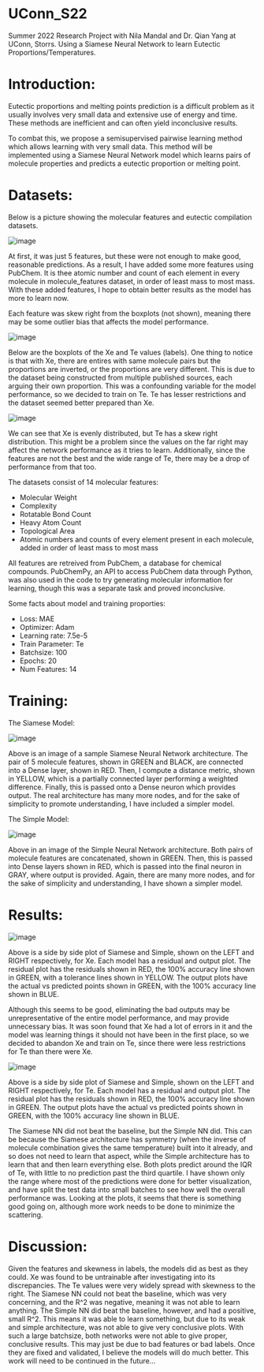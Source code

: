 # UConn_S22
Summer 2022 Research Project with Nila Mandal and Dr. Qian Yang at UConn, Storrs. Using a Siamese Neural Network to learn Eutectic Proportions/Temperatures.

# Introduction: 
Eutectic proportions and melting points prediction is a difficult problem as it usually involves very small data and extensive use of energy and time. These methods are inefficient and can often yield inconclusive results. 

To combat this, we propose a semisupervised pairwise learning method which allows learning with very small data. This method will be implemented using a Siamese Neural Network model which learns pairs of molecule properties and predicts a eutectic proportion or melting point. 

# Datasets:
Below is a picture showing the molecular features and eutectic compilation datasets. 

![image](https://user-images.githubusercontent.com/41523488/185447503-2f000913-4775-4a7e-9ce9-0c3dd1a32416.png)

At first, it was just 5 features, but these were not enough to make good, reasonable predictions. As a result, I have added some more features using PubChem. It is thee atomic number and count of each element in every molecule in molecule_features dataset, in order of least mass to most mass. With these added features, I hope to obtain better results as the model has more to learn now. 

Each feature was skew right from the boxplots (not shown), meaning there may be some outlier bias that affects the model performance. 

![image](https://user-images.githubusercontent.com/41523488/185447560-e635fc23-e816-4cf5-ad1c-d9f569147207.png)

Below are the boxplots of the Xe and Te values (labels). One thing to notice is that with Xe, there are entires with same molecule pairs but the proportions are inverted, or the proportions are very different. This is due to the dataset being constructed from multiple published sources, each arguing their own proportion. This was a confounding variable for the model performance, so we decided to train on Te. Te has lesser restrictions and the dataset seemed better prepared than Xe. 

![image](https://user-images.githubusercontent.com/41523488/185447964-529c4503-83e9-4ccc-b400-9b55aa80a59f.png)

We can see that Xe is evenly distributed, but Te has a skew right distribution. This might be a problem since the values on the far right may affect the network performance as it tries to learn. Additionally, since the features are not the best and the wide range of Te, there may be a drop of performance from that too. 

The datasets consist of 14 molecular features: 
- Molecular Weight
- Complexity
- Rotatable Bond Count
- Heavy Atom Count
- Topological Area
- Atomic numbers and counts of every element present in each molecule, added in order of least mass to most mass

All features are retreived from PubChem, a database for chemical compounds. PubChemPy, an API to access PubChem data through Python, was also used in the code to try generating molecular information for learning, though this was a separate task and proved inconclusive. 

Some facts about model and training proporties:
- Loss: MAE
- Optimizer: Adam
- Learning rate: 7.5e-5
- Train Parameter: Te
- Batchsize: 100
- Epochs: 20
- Num Features: 14

# Training: 
The Siamese Model: 

![image](https://user-images.githubusercontent.com/41523488/182658774-96e0e125-a426-48c6-a225-d613ef0a61d9.png)

Above is an image of a sample Siamese Neural Network architecture. The pair of 5 molecule features, shown in GREEN and BLACK, are connected into a Dense layer, shown in RED. Then, I compute a distance metric, shown in YELLOW, which is a partially connected layer performing a weighted difference. Finally, this is passed onto a Dense neuron which provides output. The real architecture has many more nodes, and for the sake of simplicity to promote understanding, I have included a simpler model. 

The Simple Model: 

![image](https://user-images.githubusercontent.com/41523488/182659118-60e11360-8b32-4c85-a454-d0c4ba3ce8b4.png)

Above in an image of the Simple Neural Network architecture. Both pairs of molecule features are concatenated, shown in GREEN. Then, this is passed into Dense layers shown in RED, which is passed into the final neuron in GRAY, where output is provided. Again, there are many more nodes, and for the sake of simplicity and understanding, I have shown a simpler model. 

# Results: 
![image](https://user-images.githubusercontent.com/41523488/185451300-81c73298-bff3-4c36-a640-d5f7564caeb0.png)

Above is a side by side plot of Siamese and Simple, shown on the LEFT and RIGHT respectively, for Xe. Each model has a residual and output plot. The residual plot has the residuals shown in RED, the 100% accuracy line shown in GREEN, with a tolerance lines shown in YELLOW. The output plots have the actual vs predicted points shown in GREEN, with the 100% accuracy line shown in BLUE. 

Although this seems to be good, eliminating the bad outputs may be unrepresentative of the entire model performance, and may provide unnecessary bias. It was soon found that Xe had a lot of errors in it and the model was learning things it should not have been in the first place, so we decided to abandon Xe and train on Te, since there were less restrictions for Te than there were Xe.

![image](https://user-images.githubusercontent.com/41523488/185484759-fe154e87-c54d-4445-8ab0-b5c3ee973088.png)

Above is a side by side plot of Siamese and Simple, shown on the LEFT and RIGHT respectively, for Te. Each model has a residual and output plot. The residual plot has the residuals shown in RED, the 100% accuracy line shown in GREEN. The output plots have the actual vs predicted points shown in GREEN, with the 100% accuracy line shown in BLUE. 

The Siamese NN did not beat the baseline, but the Simple NN did. This can be because the Siamese architecture has 
symmetry (when the inverse of molecule combination gives the same temperature) built into it already, and so does 
not need to learn that aspect, while the Simple architecture has to learn that and then learn everything else. Both 
plots predict around the IQR of Te, with little to no prediction past the third quartile. I have shown only the 
range where most of the predictions were done for better visualization, and have split the test data into small 
batches to see how well the overall performance was. Looking at the plots, it seems that there is something good 
going on, although more work needs to be done to minimize the scattering. 

# Discussion:
Given the features and skewness in labels, the models did as best as they could. Xe was found to be untrainable after investigating into its discrepancies. The Te values were very widely spread with skewness to the right. The Siamese NN could not beat the baseline, which was very concerning, and the R^2 was negative, meaning it was not able to learn anything. The Simple NN did beat the baseline, however, and had a positive, small R^2. This means it was able to learn something, but due to its weak and simple architecture, was not able to give very conclusive plots. With such a large batchsize, both networks were not able to give proper, conclusive results. This may just be due to bad features or bad labels. Once they are fixed and validated, I believe the models will do much better. This work will need to be continued in the future...
